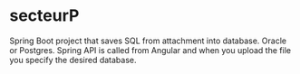 # secteurP
Spring Boot project that saves SQL from attachment into database. Oracle or Postgres. Spring API is called from Angular and when you upload the file you specify the desired database. 
